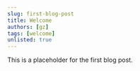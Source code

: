 ```yaml
---
slug: first-blog-post
title: Welcome
authors: [gz]
tags: [welcome]
unlisted: true
---
```


This is a placeholder for the first blog post.
